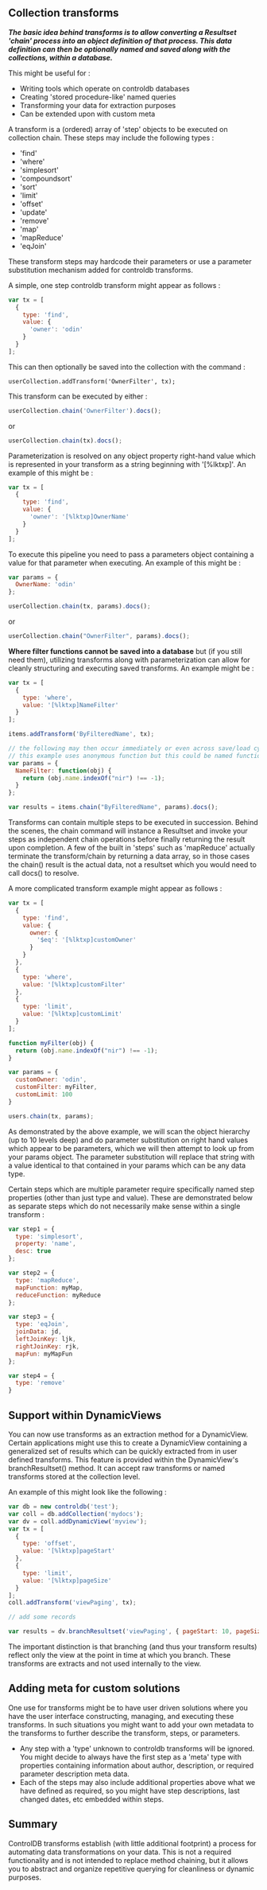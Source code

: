 ## Collection transforms

**_The basic idea behind transforms is to allow converting a Resultset 'chain' process into an object definition of that process.  This data definition can then be optionally named and saved along with the collections, within a  database._**

This might be useful for :  
* Writing tools which operate on controldb databases
* Creating 'stored procedure-like' named queries
* Transforming your data for extraction purposes
* Can be extended upon with custom meta

A transform is a (ordered) array of 'step' objects to be executed on collection chain.  These steps may include the following types : 
* 'find'
* 'where'
* 'simplesort'
* 'compoundsort'
* 'sort'
* 'limit'
* 'offset'
* 'update'
* 'remove'
* 'map'
* 'mapReduce'
* 'eqJoin' 

These transform steps may hardcode their parameters or use a parameter substitution mechanism added for controldb transforms.

A simple, one step controldb transform might appear as follows : 
```javascript
var tx = [
  {
    type: 'find',
    value: {
      'owner': 'odin'
    }
  }
];
```

This can then optionally be saved into the collection with the command : 
```
userCollection.addTransform('OwnerFilter', tx);
```

This transform can be executed by either : 
```javascript
userCollection.chain('OwnerFilter').docs();
```

or 

```javascript
userCollection.chain(tx).docs();
```

Parameterization is resolved on any object property right-hand value which is represented in your transform as a string beginning with '[%lktxp]'.  An example of this might be : 
```javascript
var tx = [
  {
    type: 'find',
    value: {
      'owner': '[%lktxp]OwnerName'
    }
  }
];
```

To execute this pipeline you need to pass a parameters object containing a value for that parameter when executing.  An example of this might be : 

```javascript
var params = {
  OwnerName: 'odin'
};

userCollection.chain(tx, params).docs();
```

or

```javascript
userCollection.chain("OwnerFilter", params).docs();
```

**Where filter functions cannot be saved into a database** but (if you still need them), utilizing transforms along with parameterization can allow for cleanly structuring and executing saved transforms.  An example might be : 
```javascript
var tx = [
  {
    type: 'where',
    value: '[%lktxp]NameFilter'
  }
];

items.addTransform('ByFilteredName', tx);

// the following may then occur immediately or even across save/load cycles
// this example uses anonymous function but this could be named function reference as well
var params = {
  NameFilter: function(obj) {
    return (obj.name.indexOf("nir") !== -1);
  }
};

var results = items.chain("ByFilteredName", params).docs();

```

Transforms can contain multiple steps to be executed in succession.  Behind the scenes, the chain command will instance a Resultset and invoke your steps as independent chain operations before finally returning the result upon completion.  A few of the built in 'steps' such as 'mapReduce' actually terminate the transform/chain by returning a data array, so in those cases the chain() result is the actual data, not a resultset which you would need to call docs() to resolve.

A more complicated transform example might appear as follows : 
```javascript
var tx = [
  {
    type: 'find',
    value: {
      owner: {
        '$eq': '[%lktxp]customOwner'
      }
    }
  },
  {
    type: 'where',
    value: '[%lktxp]customFilter'
  },
  {
    type: 'limit',
    value: '[%lktxp]customLimit'
  }
];

function myFilter(obj) {
  return (obj.name.indexOf("nir") !== -1);
}

var params = {
  customOwner: 'odin',
  customFilter: myFilter,
  customLimit: 100
}

users.chain(tx, params);
```

As demonstrated by the above example, we will scan the object hierarchy (up to 10 levels deep) and do parameter substitution on right hand values which appear to be parameters, which we will then attempt to look up from your params object.  The parameter substitution will replace that string with a value identical to that contained in your params which can be any data type.

Certain steps which are multiple parameter require specifically named step properties (other than just type and value).  These are demonstrated below as separate steps which do not necessarily make sense within a single transform : 

```javascript
var step1 = {
  type: 'simplesort',
  property: 'name',
  desc: true
};

var step2 = {
  type: 'mapReduce',
  mapFunction: myMap,
  reduceFunction: myReduce
};

var step3 = {
  type: 'eqJoin',
  joinData: jd,
  leftJoinKey: ljk,
  rightJoinKey: rjk,
  mapFun: myMapFun
};

var step4 = {
  type: 'remove'
}
```
## Support within DynamicViews

You can now use transforms as an extraction method for a DynamicView.  Certain applications might use this to create a DynamicView containing a generalized set of results which can be quickly extracted from in user defined transforms.  This feature is provided within the DynamicView's branchResultset() method.  It can accept raw transforms or named transforms stored at the collection level.

An example of this might look like the following : 
```javascript
var db = new controldb('test');
var coll = db.addCollection('mydocs');
var dv = coll.addDynamicView('myview');
var tx = [
  {
    type: 'offset',
    value: '[%lktxp]pageStart'
  },
  {
    type: 'limit',
    value: '[%lktxp]pageSize'
  }
];
coll.addTransform('viewPaging', tx);

// add some records

var results = dv.branchResultset('viewPaging', { pageStart: 10, pageSize: 10 }).docs();

```

The important distinction is that branching (and thus your transform results) reflect only the view at the point in time at which you branch.  These transforms are extracts and not used internally to the view.

## Adding meta for custom solutions

One use for transforms might be to have user driven solutions where you have the user interface constructing, managing, and executing these transforms.  In such situations you might want to add your own metadata to the transforms to further describe the transform, steps, or parameters.

- Any step with a 'type' unknown to controldb transforms will be ignored.  You might decide to always have the first step as a 'meta' type with properties containing information about author, description, or required parameter description meta data.  
- Each of the steps may also include additional properties above what we have defined as required, so you might have step descriptions, last changed dates, etc embedded within steps.

## Summary
ControlDB transforms establish (with little additional footprint) a process for automating data transformations on your data.  This is not a required functionality and is not intended to replace method chaining, but it allows you to abstract and organize repetitive querying for cleanliness or dynamic purposes.
